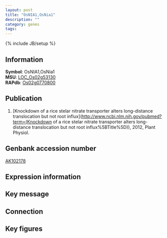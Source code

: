 ```yaml
---
layout: post
title: "OsNIA1,OsNia1"
description: ""
category: genes
tags: 
---
```

{% include JB/setup %}

## Information
__Symbol__: OsNIA1,OsNia1  
__MSU__: [LOC_Os02g53130](http://rice.plantbiology.msu.edu/cgi-bin/ORF_infopage.cgi?orf=LOC_Os02g53130)  
__RAPdb__: [Os02g0770800](http://rapdb.dna.affrc.go.jp/viewer/gbrowse_details/irgsp1?name=Os02g0770800)  

## Publication
1. [Knockdown of a rice stelar nitrate transporter alters long-distance translocation but not root influx](http://www.ncbi.nlm.nih.gov/pubmed?term=(Knockdown of a rice stelar nitrate transporter alters long-distance translocation but not root influx%5BTitle%5D)), 2012, Plant Physiol.

## Genbank accession number
[AK102178](http://www.ncbi.nlm.nih.gov/nuccore/AK102178)

## Expression information

## Key message

## Connection

## Key figures



